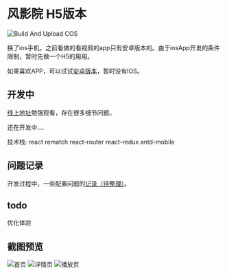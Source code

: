 # 风影院 H5版本

![Build And Upload COS](https://github.com/CodeByZack/kongtv-react/workflows/Build%20And%20Upload%20COS/badge.svg)


换了ios手机，之前看做的看视频的app只有安卓版本的。由于iosApp开发的条件限制，暂时先做一个H5的用用。

如果喜欢APP，可以试试[安卓版本](https://github.com/CodeByZack/kongtv-android)，暂时没有IOS。

## 开发中

[线上地址](http://movie.zackdk.top/)勉强观看，存在很多细节问题。

还在开发中....

技术栈: react rematch react-router react-redux antd-mobile


## 问题记录
开发过程中，一些配置问题的[记录（待整理）](https://www.yuque.com/zackdk/web/an8i5p)。

## todo

优化体验

## 截图预览

![首页](https://apks-1252514056.cos.ap-chengdu.myqcloud.com/%E9%A6%96%E9%A1%B5web.png)
![详情页](https://apks-1252514056.cos.ap-chengdu.myqcloud.com/%E8%AF%A6%E6%83%85web.png)
![播放页](https://apks-1252514056.cos.ap-chengdu.myqcloud.com/%E6%92%AD%E6%94%BE-web.png)